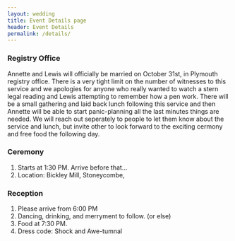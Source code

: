 ```yaml
---
layout: wedding
title: Event Details page
header: Event Details
permalink: /details/
---
```

### Registry Office
Annette and Lewis will officially be married on October 31st, in Plymouth registry office. There is a very tight limit on the number of witnesses to this service and we apologies for anyone who really wanted to watch a stern legal reading and Lewis attempting to remember how a pen work. There will be a small gathering and laid back lunch following this service and then Annette will be able to start panic-planning all the last minutes things are needed. We will reach out seperately to people to let them know about the service and lunch, but invite other to look forward to the exciting cermony and free food the following day. 

### Ceremony
 1. Starts at 1:30 PM. Arrive before that...
 2.  Location: Bickley Mill, Stoneycombe, 

### Reception
1. Please arrive from 6:00 PM
2. Dancing, drinking, and merryment to follow. (or else)
3. Food at 7:30 PM. 
4. Dress code: Shock and Awe-tumnal 

